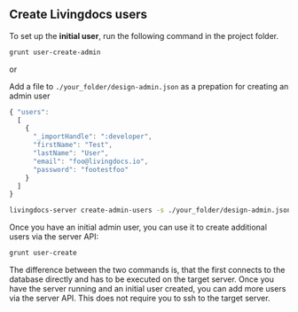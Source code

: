 ## Create Livingdocs users

To set up the **initial user**, run the following command in the project folder.

```sh
grunt user-create-admin
```
or

Add a file to `./your_folder/design-admin.json` as a prepation for creating an admin user
```js
{ "users":
  [
    {
      "_importHandle": ":developer",
      "firstName": "Test",
      "lastName": "User",
      "email": "foo@livingdocs.io",
      "password": "footestfoo"
    }
  ]
}
```

```bash
livingdocs-server create-admin-users -s ./your_folder/design-admin.json
```

Once you have an initial admin user, you can use it to create additional users via the server API:

```sh
grunt user-create
```

The difference between the two commands is, that the first connects to the database directly and has to be executed on the target server.
Once you have the server running and an initial user created, you can add more users via the server API. This does not require you to ssh to the target server.
